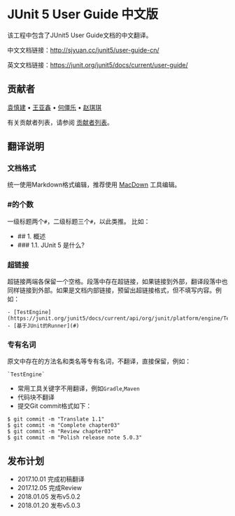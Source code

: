 # JUnit 5 User Guide 中文版

该工程中包含了JUnit5 User Guide文档的中文翻译。

中文文档链接：<http://sjyuan.cc/junit5/user-guide-cn/>

英文文档链接：<https://junit.org/junit5/docs/current/user-guide/>

## 贡献者
[袁慎建](http://sjyuan.cc/about/) • [王亚鑫](http://www.jianshu.com/u/048f932015bc) • [何僵乐](http://www.jianshu.com/u/ab3e5acc3f2c) • [赵琪琪](https://www.jianshu.com/u/2db65e841261)

有关贡献者列表，请参阅 [贡献者列表](https://github.com/sjyuan-cc/junit5-user-guide-cn/graphs/contributors)。

## 翻译说明

### 文档格式
统一使用Markdown格式编辑，推荐使用 [MacDown](http://macdown.uranusjr.com/) 工具编辑。


### #的个数
一级标题两个`#`，二级标题三个`#`，以此类推。
比如：

- \#\# 1. 概述 
- \#\#\# 1.1. JUnit 5 是什么?


### 超链接
超链接两端各保留一个空格。段落中存在超链接，如果链接到外部，翻译段落中也同样链接到外部。如果是文档内部链接，预留出超链接格式，但不填写内容。例如：

```
- [TestEngine](https://junit.org/junit5/docs/current/api/org/junit/platform/engine/TestEngine.html)
- [基于JUnit的Runner](#)
```


### 专有名词
原文中存在的方法名和类名等专有名词，不翻译，直接保留，例如：

```
`TestEngine`
```

- 常用工具关键字不用翻译，例如`Gradle`,`Maven`
- 代码块不翻译
- 提交Git commit格式如下：

```
$ git commit -m "Translate 1.1"
$ git commit -m "Complete chapter03"
$ git commit -m "Review chapter03"
$ git commit -m "Polish release note 5.0.3"
```

## 发布计划
- 2017.10.01 完成初稿翻译
- 2017.12.05 完成Review
- 2018.01.05 发布v5.0.2
- 2018.01.20 发布v5.0.3





